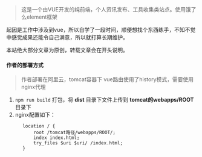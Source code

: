> 这是一个由VUE开发的纯前端，个人资讯发布、工具收集类站点。使用饿了么element框架

起因是工作中涉及到vue，所以自学了一段时间，顺便想找个东西练手，不知不觉中感觉成果还能令自己满意，所以就打算长期维护。

本站绝大部分文章为原创，转载文章会在开头说明。

#### 作者的部署方式

> 作者部署在阿里云，tomcat容器下
> vue路由使用了history模式，需要使用nginx代理

1.  `npm run build` 打包，将 **dist** 目录下文件上传到 **tomcat的webapps/ROOT** 目录下
2. nginx配置如下：
```shell script
      location / {
          root /tomcat路径/webapps/ROOT/;   
          index index.html;
          try_files $uri $uri/ /index.html;
      }
```

